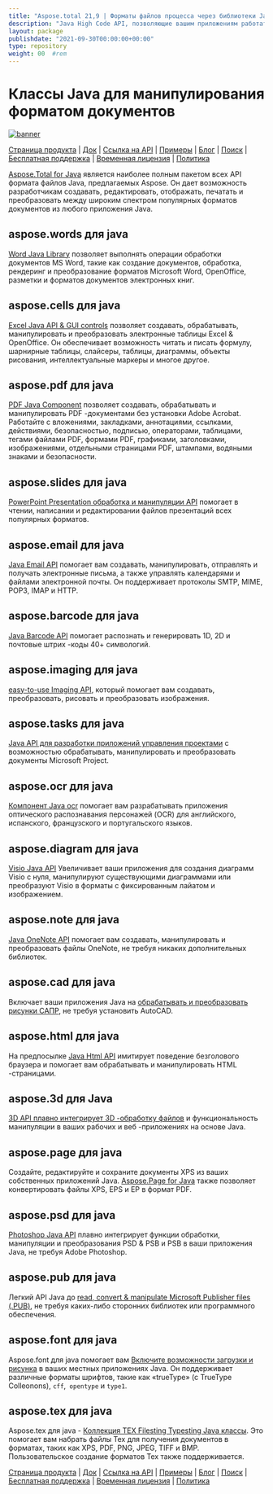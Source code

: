 ```yaml
---
title: "Aspose.total 21,9 | Форматы файлов процесса через библиотеки Java" 
description: "Java High Code API, позволяющие вашим приложениям работать с форматами файлов Microsoft Word, Excel, PowerPoint, Outlook, OneNote, 3D, CAD, PDF, ГИС, электронной почты, HTML и т. Д." 
layout: package
publishdate: "2021-09-30T00:00:00+00:00"
type: repository
weight: 00	#rem
---
```


# Классы Java для манипулирования форматом документов
[![banner](../aspose_total-for-java-banner.png)](./)

[Страница продукта](https://products.aspose.com/total/java/) | [Док](https://docs.aspose.com/total/java/) | [Ссылка на API](https://apireference.aspose.com/) | [Примеры](http://aspose.github.io) | [Блог](https://blog.aspose.com/category/total/) | [Поиск](https://search.aspose.com/) | [Бесплатная поддержка](https://forum.aspose.com/) | [Временная лицензия](https://purchase.aspose.com/temporary-license) | [Политика](https://purchase.aspose.com/policies)

[Aspose.Total for Java](https://docs.aspose.com/total/java/) является наиболее полным пакетом всех API формата файлов Java, предлагаемых Aspose. Он дает возможность разработчикам создавать, редактировать, отображать, печатать и преобразовать между широким спектром популярных форматов документов из любого приложения Java.

## aspose.words для java

[Word Java Library](https://products.aspose.com/words/java/) позволяет выполнять операции обработки документов MS Word, такие как создание документов, обработка, рендеринг и преобразование форматов Microsoft Word, OpenOffice, разметки и форматов документов электронных книг.

## aspose.cells для java

[Excel Java API & GUI controls](https://products.aspose.com/cells/java/) позволяет создавать, обрабатывать, манипулировать и преобразовать электронные таблицы Excel & OpenOffice. Он обеспечивает возможность читать и писать формулу, шарнирные таблицы, слайсеры, таблицы, диаграммы, объекты рисования, интеллектуальные маркеры и многое другое.

## aspose.pdf для java

[PDF Java Component](https://products.aspose.com/pdf/java/) позволяет создавать, обрабатывать и манипулировать PDF -документами без установки Adobe Acrobat. Работайте с вложениями, закладками, аннотациями, ссылками, действиями, безопасностью, подписью, операторами, таблицами, тегами файлами PDF, формами PDF, графиками, заголовками, изображениями, отдельными страницами PDF, штампами, водяными знаками и безопасности.

## aspose.slides для java

[PowerPoint Presentation обработка и манипуляции API](https://products.aspose.com/slides/java/) помогает в чтении, написании и редактировании файлов презентаций всех популярных форматов.

## aspose.email для java

[Java Email API](https://products.aspose.com/email/java/) помогает вам создавать, манипулировать, отправлять и получать электронные письма, а также управлять календарями и файлами электронной почты. Он поддерживает протоколы SMTP, MIME, POP3, IMAP и HTTP.

## aspose.barcode для java

[Java Barcode API](https://products.aspose.com/barcode/java/) помогает распознать и генерировать 1D, 2D и почтовые штрих -коды 40+ символогий.

## aspose.imaging для java

[easy-to-use Imaging API](https://products.aspose.com/imaging/java/), который помогает вам создавать, преобразовать, рисовать и преобразовать изображения.

## aspose.tasks для java

[Java API для разработки приложений управления проектами](https://products.aspose.com/tasks/java/) с возможностью обрабатывать, манипулировать и преобразовать документы Microsoft Project.

## aspose.ocr для java

[Компонент Java ocr](https://products.aspose.com/ocr/java/) помогает вам разрабатывать приложения оптического распознавания персонажей (OCR) для английского, испанского, французского и португальского языков.

## aspose.diagram для java

[Visio Java API](https://products.aspose.com/diagram/java/) Увеличивает ваши приложения для создания диаграмм Visio с нуля, манипулируют существующими диаграммами или преобразуют Visio в форматы с фиксированным лайатом и изображением.

## aspose.note для java

[Java OneNote API](https://products.aspose.com/note/java/) помогает вам создавать, манипулировать и преобразовать файлы OneNote, не требуя никаких дополнительных библиотек.

## aspose.cad для java

Включает ваши приложения Java на [обрабатывать и преобразовать рисунки САПР](https://products.aspose.com/cad/java/), не требуя установить AutoCAD.

## aspose.html для java

На предпосылке [Java Html API](https://products.aspose.com/html/java/) имитирует поведение безголового браузера и помогает вам обрабатывать и манипулировать HTML -страницами.

## aspose.3d для Java

[3D API плавно интегрирует 3D -обработку файлов](https://products.aspose.com/3d/java/) и функциональность манипуляции в ваших рабочих и веб -приложениях на основе Java.

## aspose.page для java

Создайте, редактируйте и сохраните документы XPS из ваших собственных приложений Java. [Aspose.Page for Java](https://products.aspose.com/page/java/) также позволяет конвертировать файлы XPS, EPS и EP в формат PDF.

## aspose.psd для java

[Photoshop Java API](https://products.aspose.com/psd/java/) плавно интегрирует функции обработки, манипуляции и преобразования PSD & PSB и PSB в ваши приложения Java, не требуя Adobe Photoshop.

## aspose.pub для java

Легкий API Java до [read, convert & manipulate Microsoft Publisher files (.PUB)](https://products.aspose.com/pub/java/), не требуя каких-либо сторонних библиотек или программного обеспечения.

## aspose.font для java

Aspose.font для java помогает вам [Включите возможности загрузки и рисунка](https://products.aspose.com/font/java/) в ваших местных приложениях Java. Он поддерживает различные форматы шрифтов, такие как «trueType» (с TrueType Colleonons), `cff`,` opentype` и `type1`.

## aspose.tex для java

Aspose.tex для java - [Коллекция TEX Filesting Typesting Java классы](https://products.aspose.com/tex/java/). Это помогает вам набрать файлы Tex для получения документов в форматах, таких как XPS, PDF, PNG, JPEG, TIFF и BMP. Пользовательское создание форматов Tex также поддерживается.

[Страница продукта](https://products.aspose.com/total/java/) | [Док](https://docs.aspose.com/total/java/) | [Ссылка на API](https://apireference.aspose.com/) | [Примеры](http://aspose.github.io) | [Блог](https://blog.aspose.com/category/total/) | [Поиск](https://search.aspose.com/) | [Бесплатная поддержка](https://forum.aspose.com/) | [Временная лицензия](https://purchase.aspose.com/temporary-license) | [Политика](https://purchase.aspose.com/policies)

